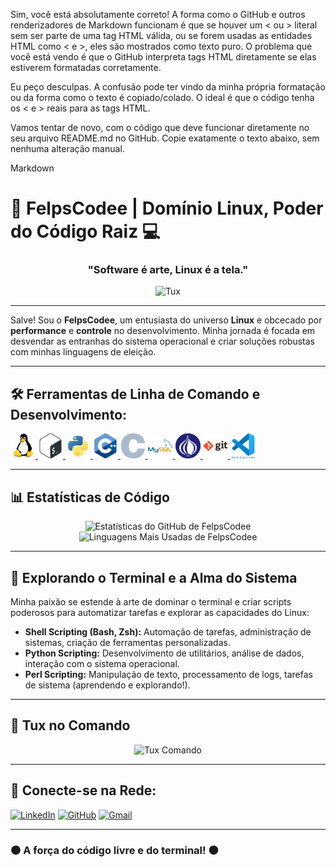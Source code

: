 Sim, você está absolutamente correto! A forma como o GitHub e outros renderizadores de Markdown funcionam é que se houver um < ou > literal sem ser parte de uma tag HTML válida, ou se forem usadas as entidades HTML como &lt; e &gt;, eles são mostrados como texto puro. O problema que você está vendo é que o GitHub interpreta tags HTML diretamente se elas estiverem formatadas corretamente.

Eu peço desculpas. A confusão pode ter vindo da minha própria formatação ou da forma como o texto é copiado/colado. O ideal é que o código tenha os < e > reais para as tags HTML.

Vamos tentar de novo, com o código que deve funcionar diretamente no seu arquivo README.md no GitHub. Copie exatamente o texto abaixo, sem nenhuma alteração manual.

Markdown

# 🐧 FelpsCodee | Domínio Linux, Poder do Código Raiz 💻

<h3 align="center">"Software é arte, Linux é a tela."</h3>

<p align="center">
  <img src="https://upload.wikimedia.org/wikipedia/commons/thumb/a/af/Tux.svg/250px-Tux.svg.png" alt="Tux" width="120"/>
</p>

---

Salve! Sou o **FelpsCodee**, um entusiasta do universo **Linux** e obcecado por **performance** e **controle** no desenvolvimento. Minha jornada é focada em desvendar as entranhas do sistema operacional e criar soluções robustas com minhas linguagens de eleição.

---

## 🛠️ Ferramentas de Linha de Comando e Desenvolvimento:

<p align="left">
  <a href="https://www.linux.org/" target="_blank" rel="noreferrer"> <img src="https://raw.githubusercontent.com/devicons/devicon/master/icons/linux/linux-original.svg" alt="Linux" width="40" height="40"/> </a>
  <a href="https://www.gnu.org/software/bash/" target="_blank" rel="noreferrer"> <img src="https://raw.githubusercontent.com/devicons/devicon/master/icons/bash/bash-original.svg" alt="Bash" width="40" height="40"/> </a>
  <a href="https://www.python.org" target="_blank" rel="noreferrer"> <img src="https://raw.githubusercontent.com/devicons/devicon/master/icons/python/python-original.svg" alt="Python" width="40" height="40"/> </a>
  <a href="https://www.cplusplus.com/" target="_blank" rel="noreferrer"> <img src="https://raw.githubusercontent.com/devicons/devicon/master/icons/cplusplus/cplusplus-original.svg" alt="C++" width="40" height="40"/> </a>
  <a href="https://www.cprogramming.com/" target="_blank" rel="noreferrer"> <img src="https://raw.githubusercontent.com/devicons/devicon/master/icons/c/c-original.svg" alt="C" width="40" height="40"/> </a>
  <a href="https://www.mysql.com/" target="_blank" rel="noreferrer"> <img src="https://raw.githubusercontent.com/devicons/devicon/master/icons/mysql/mysql-original-wordmark.svg" alt="MySQL" width="40" height="40"/> </a>
  <a href="https://www.perl.org/" target="_blank" rel="noreferrer"> <img src="https://raw.githubusercontent.com/devicons/devicon/master/icons/perl/perl-original.svg" alt="Perl" width="40" height="40"/> </a>
  <a href="https://git-scm.com/" target="_blank" rel="noreferrer"> <img src="https://raw.githubusercontent.com/devicons/devicon/master/icons/git/git-original-wordmark.svg" alt="Git" width="40" height="40"/> </a>
  <a href="https://code.visualstudio.com/" target="_blank" rel="noreferrer"> <img src="https://raw.githubusercontent.com/devicons/devicon/master/icons/vscode/vscode-original-wordmark.svg" alt="VS Code" width="40" height="40"/> </a>
</p>

---

## 📊 Estatísticas de Código

<p align="center">
  <img src="https://github-readme-stats.vercel.app/api?username=FelpsCodee&show_icons=true&theme=dark" alt="Estatísticas do GitHub de FelpsCodee" width="49%"/>
  <img src="https://github-readme-stats.vercel.app/api/top-langs/?username=FelpsCodee&layout=compact&theme=dark" alt="Linguagens Mais Usadas de FelpsCodee" width="49%"/>
</p>

---

## 📜 Explorando o Terminal e a Alma do Sistema

Minha paixão se estende à arte de dominar o terminal e criar scripts poderosos para automatizar tarefas e explorar as capacidades do Linux:

* **Shell Scripting (Bash, Zsh):** Automação de tarefas, administração de sistemas, criação de ferramentas personalizadas.
* **Python Scripting:** Desenvolvimento de utilitários, análise de dados, interação com o sistema operacional.
* **Perl Scripting:** Manipulação de texto, processamento de logs, tarefas de sistema (aprendendo e explorando!).

---

## 🐧 Tux no Comando

<p align="center">
  <img src="https://upload.wikimedia.org/wikipedia/commons/e/e0/Tux_poster.svg" alt="Tux Comando" width="200"/>
</p>

---

## 🔗 Conecte-se na Rede:

[![LinkedIn](https://img.shields.io/badge/LinkedIn-0077B5?style=for-the-badge&logo=linkedin&logoColor=white)](SEU_LINKEDIN_AQUI)
[![GitHub](https://img.shields.io/badge/GitHub-100000?style=for-the-badge&logo=github&logoColor=white)](https://github.com/FelpsCodee)
[![Gmail](https://img.shields.io/badge/Gmail-D14836?style=for-the-badge&logo=gmail&logoColor=white)](mailto:SEU_EMAIL_AQUI)

---

### ⚫ A força do código livre e do terminal! ⚫
